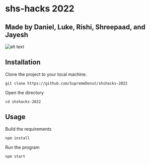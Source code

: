 # shs-hacks 2022

## Made by Daniel, Luke, Rishi, Shreepaad, and Jayesh

![alt text](https://scx2.b-cdn.net/gfx/news/hires/2019/3-climate.jpg)

## Installation

Clone the project to your local machine.
```
git clone https://github.com/SupremeDonut/shshacks-2022
```
Open the directory
```
cd shshacks-2022
```
## Usage
Build the requirements
```
npm install
```
Run the program
```
npm start
```
